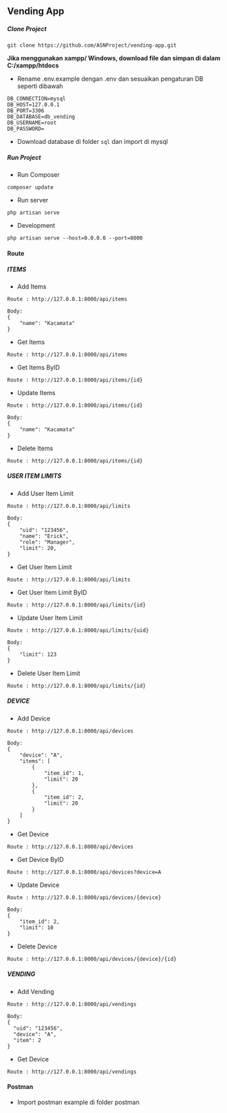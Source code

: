 ## Vending App

##### Clone Project
```
git clone https://github.com/ASNProject/vending-app.git
```
<b > Jika menggunakan xampp/ Windows, download file dan simpan di dalam C:/xampp/htdocs</b>

- Rename .env.example dengan .env dan sesuaikan pengaturan DB seperti dibawah
```
DB_CONNECTION=mysql
DB_HOST=127.0.0.1
DB_PORT=3306
DB_DATABASE=db_vending
DB_USERNAME=root
DB_PASSWORD=
```

- Download database di folder ```sql``` dan import di mysql

##### Run Project
- Run Composer
```
composer update
```

- Run server
```
php artisan serve
```
- Development
```
php artisan serve --host=0.0.0.0 --port=8000
```

#### Route
##### ITEMS
- Add Items
```
Route : http://127.0.0.1:8000/api/items

Body: 
{
    "name": "Kacamata"
}
```
- Get Items
```
Route : http://127.0.0.1:8000/api/items
```
- Get Items ByID
```
Route : http://127.0.0.1:8000/api/items/{id}
```
- Update Items
```
Route : http://127.0.0.1:8000/api/items/{id}

Body: 
{
    "name": "Kacamata"
}
```
- Delete Items
```
Route : http://127.0.0.1:8000/api/items/{id}
```

##### USER ITEM LIMITS
- Add User Item Limit
```
Route : http://127.0.0.1:8000/api/limits

Body: 
{
    "uid": "123456",
    "name": "Erick",
    "role": "Manager",
    "limit": 20,
}
```
- Get User Item Limit
```
Route : http://127.0.0.1:8000/api/limits
```
- Get User Item Limit ByID
```
Route : http://127.0.0.1:8000/api/limits/{id}
```
- Update User Item Limit
```
Route : http://127.0.0.1:8000/api/limits/{uid}

Body: 
{
    "limit": 123
}
```
- Delete User Item Limit
```
Route : http://127.0.0.1:8000/api/limits/{id}
```

##### DEVICE
- Add Device
```
Route : http://127.0.0.1:8000/api/devices

Body: 
{
    "device": "A",
    "items": [
        {
            "item_id": 1,
            "limit": 20
        },
        {
            "item_id": 2,
            "limit": 20
        }
    ]
}
```
- Get Device
```
Route : http://127.0.0.1:8000/api/devices
```
- Get Device ByID
```
Route : http://127.0.0.1:8000/api/devices?device=A
```
- Update Device
```
Route : http://127.0.0.1:8000/api/devices/{device}

Body: 
{
    "item_id": 2,
    "limit": 10
}
```
- Delete Device
```
Route : http://127.0.0.1:8000/api/devices/{device}/{id}
```

##### VENDING
- Add Vending
```
Route : http://127.0.0.1:8000/api/vendings

Body: 
{
  "uid": "123456",
  "device": "A",
  "item": 2
}
```
- Get Device
```
Route : http://127.0.0.1:8000/api/vendings
```

#### Postman
- Import postman example di folder postman